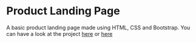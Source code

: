 # Product Landing Page

A basic product landing page made using HTML, CSS and Bootstrap. You can have a look at the project [here](https://product-landing-page-justdvnsh.glitch.me/) or [here](https://codepen.io/Justdvnsh2208/full/BqjYqK/)